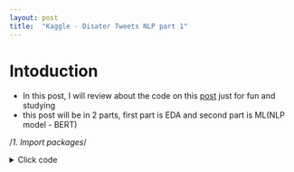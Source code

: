 ```yaml
---
layout: post
title:  "Kaggle - Disater Tweets NLP part 1"
---
```


# Intoduction

- In this post, I will review about the code on this [post](https://www.kaggle.com/code/datafan07/disaster-tweets-nlp-eda-bert-with-transformers)
  just for fun and studying
- this post will be in 2 parts, first part is EDA and second part is ML(NLP model - BERT)

/*1. Import packages*/

<details>
<summary>Click code</summary>
<div markdown="1">

```python
# Most basic stuff for EDA.

import pandas as pd
import numpy as np
import matplotlib.pyplot as plt
import seaborn as sns

# Core packages for text processing.

import string
import re

# Libraries for text preprocessing.

import nltk
nltk.download('stopwords')
nltk.download('punkt')
nltk.download('averaged_perceptron_tagger')
nltk.download('wordnet')
from nltk.corpus import stopwords, wordnet
from nltk.stem import WordNetLemmatizer
from nltk.tokenize import word_tokenize
from nltk.probability import FreqDist

# Loading some sklearn packaces for modelling.

from sklearn.feature_extraction.text import CountVectorizer, TfidfVectorizer
from sklearn.decomposition import LatentDirichletAllocation, NMF
from sklearn.metrics import f1_score, accuracy_score

# Some packages for word clouds and NER.

from wordcloud import WordCloud, STOPWORDS
from collections import Counter, defaultdict
from PIL import Image
import spacy
!pip install https://github.com/explosion/spacy-models/releases/download/en_core_web_sm-2.2.5/en_core_web_sm-2.2.5.tar.gz
import en_core_web_sm

# Core packages for general use throughout the notebook.

import random
import warnings
import time
import datetime

# For customizing our plots.

from matplotlib.ticker import MaxNLocator
import matplotlib.gridspec as gridspec
import matplotlib.patches as mpatches

# Loading pytorch packages.

import torch
from transformers import BertTokenizer, BertForSequenceClassification, AdamW, BertConfig, get_linear_schedule_with_warmup
from torch.utils.data import TensorDataset, random_split, DataLoader, RandomSampler, SequentialSampler

# Setting some options for general use.

stop = set(stopwords.words('english'))
plt.style.use('fivethirtyeight')
sns.set(font_scale=1.5)
pd.options.display.max_columns = 250
pd.options.display.max_rows = 250
warnings.filterwarnings('ignore')


#Setting seeds for consistent results.
seed_val = 42
random.seed(seed_val)
np.random.seed(seed_val)
torch.manual_seed(seed_val)
torch.cuda.manual_seed_all(seed_val)
```
  
</div>
</details>
